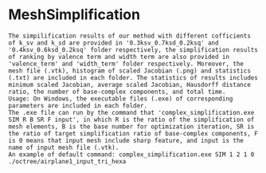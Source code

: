 # MeshSimplification
	The simpilification results of our method with different cofficients of k_sv and k_sd are provided in '0.3ksv_0.7ksd_0.2ksq' and '0.4ksv_0.6ksd_0.2ksq' folder respectively, the simplification results of ranking by valence term and width term are also provided in 'valence_term' and 'width_term' folder respectively. Moreover, the mesh file (.vtk), histogram of scaled Jacobian (.png) and statistics (.txt) are included in each folder. The statistics of results includes minimum scaled Jacobian, average scaled Jacobian, Hausdorff distance ratio, the number of base-complex components, and total time.
	Usage: On Windows, the executable files (.exe) of corresponding parameters are included in each folder. 
	The .exe file can run by the command that 'complex_simplification.exe SIM R B SR F input', in which R is the ratio of the simplification of mesh elements, B is the base number for optimization iteration, SR is the ratio of target simplification ratio of base-complex components, F is 0 means that input mesh include sharp feature, and input is the name of input mesh file (.vtk).
	An example of default command: complex_simplification.exe SIM 1 2 1 0 ./octree/airplane1_input_tri_hexa